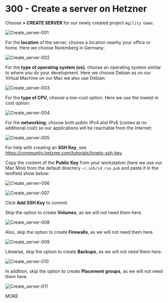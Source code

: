 # 300 - Create a server on Hetzner

Choose **+ CREATE SERVER** for our newly created project ```Agility Game```:

![Create_server-001](https://github.com/agility-game/dokploy/assets/1499433/f054c866-6bc4-493c-a772-6888be1493e7)

For the **location** of the server, choose a location nearby your office or home. Here we choose Nuremberg in Germany:

![Create_server-002](https://github.com/agility-game/dokploy/assets/1499433/d54d6891-d744-4ac3-a22a-b7e0e2fd95ee)

For the **type of operating system (os)**, choose an operating system similar to where you do your development. Here we choose Debian as on our Virtual Machine on our Mac we also use Debian:

![Create_server-003](https://github.com/agility-game/dokploy/assets/1499433/8101926e-a404-40be-be69-36913178722e)

For the **type of CPU**, choose a low-cost option. Here we use the lowest in cost option:

![Create_server-004](https://github.com/agility-game/dokploy/assets/1499433/f54dc7e5-56f7-4a16-894b-adba63aa5c28)

For the **networking**, choose both public IPv4 and IPv6 (comes at no additional cost) so our applications will be reachable from the Internet:

![Create_server-005](https://github.com/agility-game/dokploy/assets/1499433/b1bed9e1-133b-4a22-9500-bad93a860515)

For help with creating an **SSH Key**, see https://community.hetzner.com/tutorials/howto-ssh-key

Copy the content of the **Public Key** from your workstation (here we use our Mac Mini) from the default directory ```~/.ssh/id_rsa.pub``` and paste it in the textfield show below:

![Create_server-006](https://github.com/agility-game/dokploy/assets/1499433/04d5a58b-dbe6-4734-a85e-1f2894600cde)

![Create_server-007](https://github.com/agility-game/dokploy/assets/1499433/3c292e55-28ca-4c7c-8fce-ef6eaef07fb7)

Click **Add SSH Key** to commit.

Skip the option to create **Volumes**, as we will not need them here.

![Create_server-008](https://github.com/agility-game/dokploy/assets/1499433/16d6dfc9-74b8-4906-bdc4-4e978f54b132)

Also, skip the option to create **Firewalls**, as we will not need them here.

![Create_server-009](https://github.com/agility-game/dokploy/assets/1499433/21655827-36f5-472a-932b-87c86e77f314)

Likewise, skip the option to create **Backups**, as we will not need them here.

![Create_server-010](https://github.com/agility-game/dokploy/assets/1499433/97b14852-30fb-431f-8cbb-e1d42550d431)

In addition, skip the option to create **Placement groups**, as we will not need them here.

![Create_server-011](https://github.com/agility-game/dokploy/assets/1499433/ce2fe445-64f1-454f-beca-e9b3280463d0)


MORE

